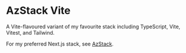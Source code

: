 # AzStack Vite

A Vite-flavoured variant of my favourite stack including TypeScript, Vite, Vitest, and Tailwind.

For my preferred Next.js stack, see [AzStack](https://github.com/aaronmcadam/az-stack).
